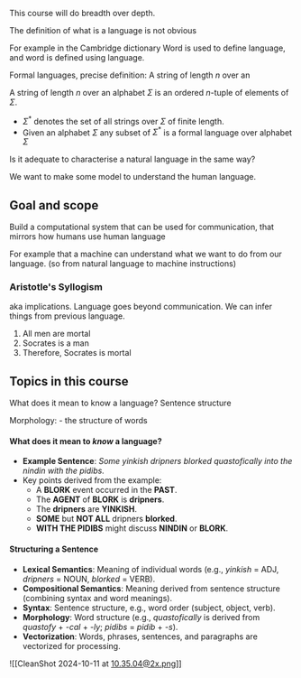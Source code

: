 This course will do breadth over depth.

The definition of what is a language is not obvious

For example in the Cambridge dictionary
Word is used to define language, and word is defined using language. 

Formal languages, precise definition:
A string of length $n$ over an

A string of length $n$ over an alphabet $\Sigma$ is an ordered $n$-tuple of elements of $Σ$.
- $\Sigma^*$ denotes the set of all strings over $\Sigma$ of finite length.
- Given an alphabet $\Sigma$ any subset of $\Sigma^*$ is a formal language over alphabet $\Sigma$ 

Is it adequate to characterise a natural language in the same way?

We want to make some model to understand the human language. 

## Goal and scope
Build a computational system that can be used for communication, that mirrors how humans use human language

For example that a machine can understand what we want to do from our language. (so from natural language to machine instructions)

### Aristotle's Syllogism
aka implications. Language goes beyond communication. We can infer things from previous language. 
1. All men are mortal 
2. Socrates is a man 
3. Therefore, Socrates is mortal

## Topics in this course
What does it mean to know a language?
Sentence structure

Morphology: -  the structure of words

#### What does it mean to *know* a language?
- **Example Sentence**: *Some yinkish dripners blorked quastofically into the nindin with the pidibs.*
- Key points derived from the example:
  - A **BLORK** event occurred in the **PAST**.
  - The **AGENT** of **BLORK** is **dripners**.
  - The **dripners** are **YINKISH**.
  - **SOME** but **NOT ALL** dripners **blorked**.
  - **WITH THE PIDIBS** might discuss **NINDIN** or **BLORK**.

#### Structuring a Sentence
- **Lexical Semantics**: Meaning of individual words (e.g., *yinkish* = ADJ, *dripners* = NOUN, *blorked* = VERB).
- **Compositional Semantics**: Meaning derived from sentence structure (combining syntax and word meanings).
- **Syntax**: Sentence structure, e.g., word order (subject, object, verb).
- **Morphology**: Word structure (e.g., *quastofically* is derived from *quastofy* + *-cal* + *-ly*; *pidibs* = *pidib* + *-s*).
- **Vectorization**: Words, phrases, sentences, and paragraphs are vectorized for processing.

![[CleanShot 2024-10-11 at 10.35.04@2x.png]]